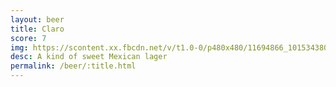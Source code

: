 ```yaml
---
layout: beer
title: Claro
score: 7
img: https://scontent.xx.fbcdn.net/v/t1.0-0/p480x480/11694866_10153438038743745_8578021989993223626_n.jpg?oh=67959faf00428c193a2e0b2fd0498bf5&oe=591C0040
desc: A kind of sweet Mexican lager
permalink: /beer/:title.html
---
```

